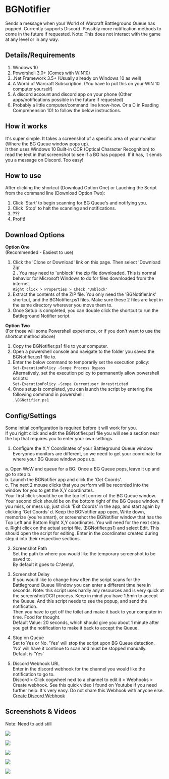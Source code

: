 # BGNotifier
Sends a message when your World of Warcraft Battleground Queue has popped.
Currently supports Discord. Possibly more notification methods to come in the future if requested.
Note: This does not interact with the game at any level or in any way.

## Details/Requirements
1. Windows 10
2. Powershell 3.0+ (Comes with WIN10)
3. .Net Framework 3.5+ (Usually already on Windows 10 as well)
4. A World of Warcraft Subscription. (You have to put this on your WIN 10 computer yourself)
5. A discord account and discord app on your phone (Other apps/notifications possible in the future if requested)
6. Probably a little computer/command line know-how. Or a C in Reading Comprehension 101 to follow the below instructions.

## How it works
It's super simple. It takes a screenshot of a specific area of your monitor (Where the BG Queue window pops up).  
It then uses Windows 10 Built-in OCR (Optical Character Recognition) to read the text in that screenshot to see if a BG has popped. If it has, it sends you a message on Discord. Too easy!

## How to use  
After clicking the shortcut (Download Option One) or Lauching the Script from the command line (Download Option Two):
1. Click 'Start' to begin scanning for BG Queue's and notifying you.
2. Click 'Stop' to halt the scanning and notifications.
3. ???
4. Profit!  
  
## Download Options  

**Option One**  
 (Recommended - Easiest to use)

1. Click the 'Clone or Download' link on this page. Then select 'Download Zip'  
2 . You may need to 'unblock' the zip file downloaded. This is normal behavior for Microsoft Windows to do for files downloaded from the internet.  
`Right click > Properties > Check 'Unblock'`
3. Extract the contents of the ZIP file. You only need the 'BGNotifier.lnk' shortcut, and the BGNotifier.ps1 files. Make sure these 2 files are kept in the same directory wherever you move them to.  
4. Once Setup is completed, you can double click the shortcut to run the Battleground Notifier script.  

**Option Two**  
(For those will some Powershell experience, or if you don't want to use the shortcut method above)
1. Copy the BGNotifier.ps1 file to your computer.
2. Open a powershell console and navigate to the folder you saved the BGNotifier.ps1 file to.
3. Enter the below command to temporarily set the execution policy:  
`Set-ExecutionPolicy -Scope Process Bypass`  
Alternatively, set the execution policy to permanently allow powershell scripts:  
`Set-ExecutionPolicy -Scope Currentuser Unrestricted`  
4. Once setup is completed, you can launch the script by entering the following command in powershell:  
`.\BGNotifier.ps1`  

## Config/Settings  
Some initial configuration is required before it will work for you.  
If you right click and edit the BGNotifier.ps1 file you will see a section near the top that requires you to enter your own settings.

1. Configure the X,Y Coordinates of your Battleground Queue window    
Everyones monitors are different, so we need to get your coordinate for where your BG Queue window pops up.  

a. Open WoW and queue for a BG. Once a BG Queue pops, leave it up and go to step b.  
b. Launch the BGNotifier app and click the 'Get Coords'.  
c. The next 2 mouse clicks that you perform will be recorded into the window for you to get the X,Y coordinates.  
Your first click should be on the top left corner of the BG Queue window. Your second click should be on the bottom right of the BG Queue window. If you miss, or mess up, just click 'Exit Coords' in the app, and start again by clicking 'Get Coords'
d. Keep the BGNotifier app open, Write down, memorize (you're smart), or screenshot the BGNotifier window that has the Top Left and Bottom Right X,Y coordinates. You will need for the next step.
e. Right click on the actual script file. (BGNotifier.ps1) and select Edit. This should open the script for editing. Enter in the coordinates created during step d into their respective sections.

2. Screenshot Path  
Set the path to where you would like the temporary screenshot to be saved to.  
By default it goes to C:\temp\  

3. Screenshot Delay  
If you would like to change how often the script scans for the Battleground Queue Window you can enter a different time here in seconds.
Note: this script uses hardly any resources and is very quick at the screenshot/OCR process. Keep in mind you have 1.5min to accept the Queue. And this script needs to see the popup, and send the notification.  
Then you have to get off the toilet and make it back to your computer in time. Food for thought.  
Default Value: 20 seconds, which should give you about 1 minute after you get the notification to make it back to accept the Queue.  
  
4. Stop on Queue  
Set to Yes or No. 'Yes' will stop the script upon BG Queue detection. 'No' will have it continue to scan and must be stopped manually.  
Default is 'Yes'

5. Discord Webhook URL  
Enter in the discord webhook for the channel you would like the notification to go to.  
Discord > Click cogwheel next to a channel to edit it > Webhooks > Create webhook.
See this quick video I found on Youtube if you need further help. It's very easy. Do not share this Webhook with anyone else.  
[Create Discord Webhook](https://www.youtube.com/watch?v=zxi926qhP7w)


## Screenshots & Videos
Note: Need to add still

![](https://raw.githubusercontent.com/ninthwalker/BattlegroundNotifier/master/screenshots/-.png)  

![](https://raw.githubusercontent.com/ninthwalker/BattlegroundNotifier/master/screenshots/-png)  

![](https://raw.githubusercontent.com/ninthwalker/BattlegroundNotifier/master/screenshots/-.png)  

![](https://raw.githubusercontent.com/ninthwalker/BattlegroundNotifier/master/screenshots/-.png)  

![](https://raw.githubusercontent.com/ninthwalker/BattlegroundNotifier/master/screenshots/-.png)
